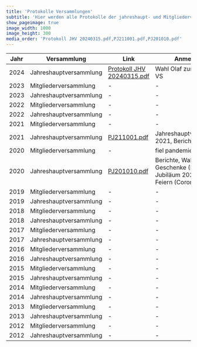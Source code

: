 ```yaml
---
title: 'Protokolle Versammlungen'
subtitle: 'Hier werden alle Protokolle der jahreshaupt- und Mitgliederversammlungen abgelegt.'
show_pageimage: true
image_width: 1000
image_height: 300
media_order: 'Protokoll JHV 20240315.pdf,PJ211001.pdf,PJ201010.pdf'
---
```


|**Jahr**|**Versammlung**|**Link**|**Anmerkung**|
|-|-|-|-|
|2024|Jahreshauptversammlung|[Protokoll JHV 20240315.pdf](Protokoll%20JHV%2020240315.pdf)|Wahl Olaf zum neuen 1. VS|
|2023|Mitgliederversammlung|-|-|
|2023|Jahreshauptversammlung|-|-|
|2022|Mitgliederversammlung|-|-|
|2022|Jahreshauptversammlung|-|-|
|2021|Mitgliederversammlung|-|-|
|2021|Jahreshauptversammlung|[PJ211001.pdf](PJ211001.pdf)|Jahreshauptversammlung 2021, Berichte, Wahlen|
|2020|Mitgliederversammlung|-|fiel pandemiebedingt aus|
|2020|Jahreshauptversammlung|[PJ201010.pdf](PJ201010.pdf)|Berichte, Wahlen, Geschenke (Hochzeit), Jubiläum 2025, Absage Feiern (Corona) |
|2019|Mitgliederversammlung|-|-|
|2019|Jahreshauptversammlung|-|-|
|2018|Mitgliederversammlung|-|-|
|2018|Jahreshauptversammlung|-|-|
|2017|Mitgliederversammlung|-|-|
|2017|Jahreshauptversammlung|-|-|
|2016|Mitgliederversammlung|-|-|
|2016|Jahreshauptversammlung|-|-|
|2015|Mitgliederversammlung|-|-|
|2015|Jahreshauptversammlung|-|-|
|2014|Mitgliederversammlung|-|-|
|2014|Jahreshauptversammlung|-|-|
|2013|Mitgliederversammlung|-|-|
|2013|Jahreshauptversammlung|-|-|
|2012|Mitgliederversammlung|-|-|
|2012|Jahreshauptversammlung|-|-|
